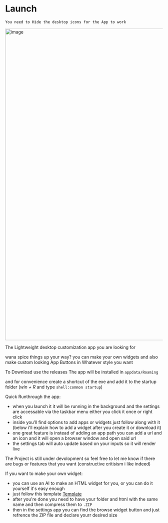 # Launch

`You need to Hide the desktop icons for the App to work`

<img width="1678" height="997" alt="image" src="https://github.com/user-attachments/assets/a5e87e35-d7a3-4fd3-bfce-161e20ef5f8a" />


The Lightweight desktop customization app you are looking for

wana spice things up your way?
you can make your own widgets
and also make custom looking App Buttons in Whatever style you want

To Download use the releases
The app will be installed in `appdata/Roaming`

and for convenience create a shortcut of the exe and add it to the startup folder (*win + R* and type `shell:common startup`)

Quick Runthrough the app:
  * when you launch it it will be running in the background and the settings are accessable via the taskbar menu either you click it once or right click
  * inside you'll find options to add apps or widgets just follow along with it (below i'll explain how to add a widget after you create it or download it)
  * one great feature is instead of adding an app path you can add a url and an icon and it will open a browser window and open said url
  * the settings tab will auto update based on your inputs so it will render live

The Project is still under devolopment so feel free to let me know if there are bugs or features that you want (constructive critisism i like indeed)

If you want to make your own widget:
  * you can use an AI to make an HTML widget for you, or you can do it yourself it's easy enough
  * just follow this template [Template](https://github.com/OmarWaleed41/Launch-2/blob/master/Launch%202/src/template.html)
  * after you're done you need to have your folder and html with the same name and then compress them to `.ZIP`
  * then in the settings app you can find the browse widget button and just refrence the ZIP file and declare yourr desired size
